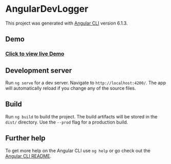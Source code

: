 # AngularDevLogger

This project was generated with [Angular CLI](https://github.com/angular/angular-cli) version 6.1.3.

## Demo

### [Click to view live Demo](https://gsync.github.io/angularDevLogger)

## Development server

Run `ng serve` for a dev server. Navigate to `http://localhost:4200/`. The app will automatically reload if you change any of the source files.

## Build

Run `ng build` to build the project. The build artifacts will be stored in the `dist/` directory. Use the `--prod` flag for a production build.

## Further help

To get more help on the Angular CLI use `ng help` or go check out the [Angular CLI README](https://github.com/angular/angular-cli/blob/master/README.md).
